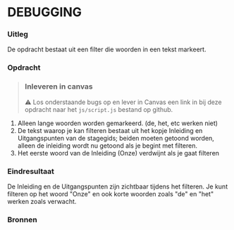 # DEBUGGING

### Uitleg

De opdracht bestaat uit een filter die woorden in een tekst markeert.

### Opdracht

> ### Inleveren in canvas
> :warning: Los onderstaande bugs op en lever in Canvas een link in bij deze opdracht naar het `js/script.js` bestand op github.

1. Alleen lange woorden worden gemarkeerd. (de, het, etc werken niet)
2. De tekst waarop je kan filteren bestaat uit het kopje Inleiding en Uitgangspunten van de stagegids; beiden moeten getoond worden, alleen de inleiding wordt nu getoond als je begint met filteren.
3. Het eerste woord van de Inleiding (Onze) verdwijnt als je gaat filteren

### Eindresultaat

De Inleiding en de Uitgangspunten zijn zichtbaar tijdens het filteren. Je kunt filteren op het woord "Onze" en ook korte woorden zoals "de" en "het" werken zoals verwacht.

### Bronnen

